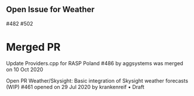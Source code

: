 Open Issue for Weather
----------------------


#482
#502

Merged PR
=========
Update Providers.cpp for RASP Poland
#486 by aggsystems was merged on 10 Oct 2020 

Open PR
Weather/Skysight: Basic integration of Skysight weather forecasts (WIP)
#461 opened on 29 Jul 2020 by krankenreif • Draft 

